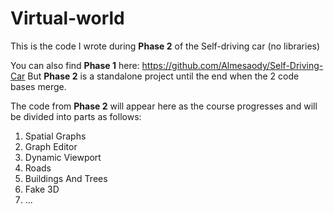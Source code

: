 # Virtual-world

This is the code I wrote during **Phase 2** of the Self-driving car (no libraries)

You can also find **Phase 1** here:
https://github.com/Almesaody/Self-Driving-Car
But **Phase 2** is a standalone project until the end when the 2 code bases merge.

The code from **Phase 2** will appear here as the course progresses and will be divided into parts as follows:

  1. Spatial Graphs
  2. Graph Editor
  3. Dynamic Viewport
  4. Roads
  5. Buildings And Trees
  6. Fake 3D
  7. ...